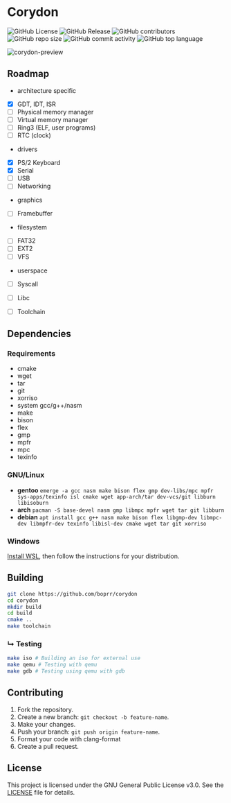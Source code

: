 # Corydon
![GitHub License](https://img.shields.io/github/license/boprr/corydon)
![GitHub Release](https://img.shields.io/github/v/release/boprr/corydon)
![GitHub contributors](https://img.shields.io/github/contributors-anon/boprr/corydon)
![GitHub repo size](https://img.shields.io/github/repo-size/boprr/corydon)
![GitHub commit activity](https://img.shields.io/github/commit-activity/m/boprr/corydon)
![GitHub top language](https://img.shields.io/github/languages/top/boprr/corydon)

![corydon-preview](https://github.com/user-attachments/assets/4304bdec-529d-4248-a759-55771aabda62)

## Roadmap
- architecture specific 
- [x] GDT, IDT, ISR
- [ ] Physical memory manager 
- [ ] Virtual memory manager
- [ ] Ring3 (ELF, user programs)
- [ ] RTC (clock)
- drivers
- [x] PS/2 Keyboard
- [x] Serial
- [ ] USB
- [ ] Networking 
- graphics
- [ ] Framebuffer
- filesystem
- [ ] FAT32
- [ ] EXT2
- [ ] VFS
- userspace
- [ ] Syscall
- [ ] Libc
- [ ] Toolchain


## Dependencies
### Requirements
- cmake
- wget
- tar
- git
- xorriso
- system gcc/g++/nasm
- make
- bison
- flex
- gmp
- mpfr
- mpc
- texinfo

### GNU/Linux
- **gentoo** `emerge -a gcc nasm make bison flex gmp dev-libs/mpc mpfr sys-apps/texinfo isl cmake wget app-arch/tar dev-vcs/git libburn libisoburn`
- **arch** `pacman -S base-devel nasm gmp libmpc mpfr wget tar git libburn`
- **debian** `apt install gcc g++ nasm make bison flex libgmp-dev libmpc-dev libmpfr-dev texinfo libisl-dev cmake wget tar git xorriso`

### Windows
[Install WSL](https://learn.microsoft.com/en-us/linux/install#windows-subsystem-for-linux-wsl), then follow the instructions for your distribution.

## Building
```bash
git clone https://github.com/boprr/corydon
cd corydon
mkdir build
cd build
cmake ..
make toolchain
```
### ↳ Testing
```bash
make iso # Building an iso for external use 
make qemu # Testing with qemu
make gdb # Testing using qemu with gdb
```

## Contributing 
1. Fork the repository.
2. Create a new branch: `git checkout -b feature-name`.
3. Make your changes.
4. Push your branch: `git push origin feature-name`.
5. Format your code with clang-format
6. Create a pull request.

## License
This project is licensed under the GNU General Public License v3.0. See the [LICENSE](LICENSE) file for details.
